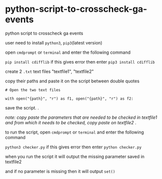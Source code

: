 # python-script-to-crosscheck-ga-events
python script to crosscheck ga events


user need to install `python3`, `pip3`(latest version)


open `cmdprompt` or `terminal` and enter the following command 

`pip install cdifflib` if this gives error then enter `pip3 install cdifflib`


create 2 `.txt` text files "textfile1", "textfile2"

copy their paths and paste it on the script between double quotes


`# Open the two text files`

`with open("{path}", "r") as f1, open("{path}", "r") as f2:`

 save the script.
 .
 
 *note: copy paste the parameters that are needed to be checked in textfile1 and from which it needs to be checked, copy paste on textfile2*
.

to run the script, open `cmdprompt` or `terminal` and enter the following command

`python3 checker.py` if this gives error then enter `python checker.py`


when you run the script it will output the missing parameter saved in textfile2

and if no parameter is missing then it will output `set()`
